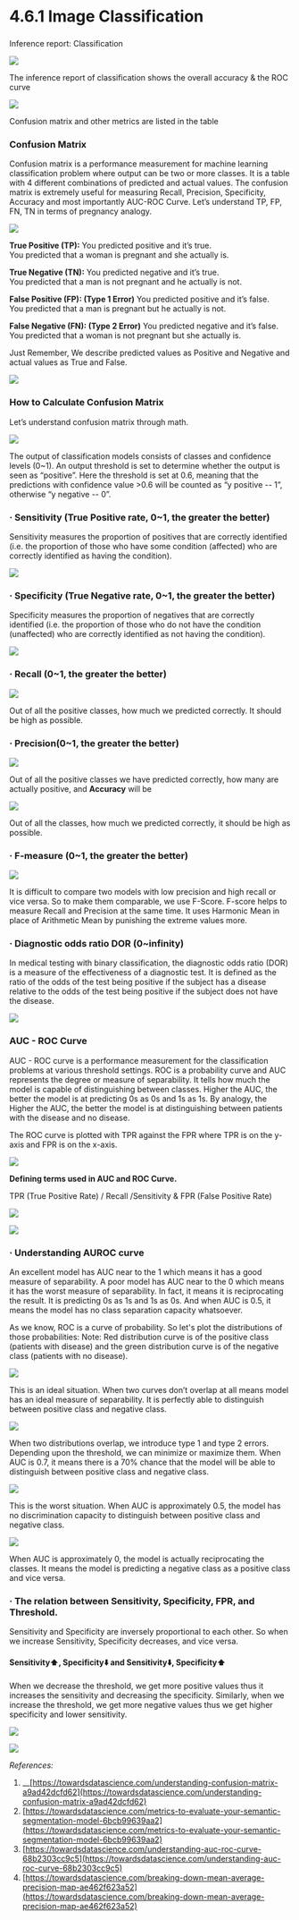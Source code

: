 # 4.6.1 Image Classification

### Inference report: Classification

![](../../.gitbook/assets/4.6.1-14.png)

   
 The inference report of classification shows the overall accuracy & the ROC curve

![](../../.gitbook/assets/4.6.1-15.png)

Confusion matrix and other metrics are listed in the table

### **Confusion Matrix**

Confusion matrix is a performance measurement for machine learning classification problem where output can be two or more classes. It is a table with 4 different combinations of predicted and actual values. The confusion matrix is extremely useful for measuring Recall, Precision, Specificity, Accuracy and most importantly AUC-ROC Curve. Let’s understand TP, FP, FN, TN in terms of pregnancy analogy.

![](../../.gitbook/assets/4.6.1-21.png)

**True Positive \(TP\):** You predicted positive and it’s true.  
You predicted that a woman is pregnant and she actually is.

**True Negative \(TN\):** You predicted negative and it’s true.  
You predicted that a man is not pregnant and he actually is not.

**False Positive \(FP\): \(Type 1 Error\)** You predicted positive and it’s false.  
You predicted that a man is pregnant but he actually is not.

**False Negative \(FN\): \(Type 2 Error\)** You predicted negative and it’s false.  
You predicted that a woman is not pregnant but she actually is.

Just Remember, We describe predicted values as Positive and Negative and actual values as True and False.

![](../../.gitbook/assets/4.6.1-17.png)

### **How to Calculate Confusion Matrix**

Let’s understand confusion matrix through math.

![](../../.gitbook/assets/4.6.1-08.png)

The output of classification models consists of classes and confidence levels \(0~1\). An output threshold is set to determine whether the output is seen as “positive”. Here the threshold is set at 0.6, meaning that the predictions with confidence value &gt;0.6 will be counted as “y positive -- 1”, otherwise “y negative -- 0”.

### · **Sensitivity \(True Positive rate, 0~1, the greater the better\)**

Sensitivity measures the proportion of positives that are correctly identified \(i.e. the proportion of those who have some condition \(affected\) who are correctly identified as having the condition\).

![](../../.gitbook/assets/4.6.1-18.png)

  

### · **Specificity \(True Negative rate, 0~1, the greater the better\)**

Specificity measures the proportion of negatives that are correctly identified \(i.e. the proportion of those who do not have the condition \(unaffected\) who are correctly identified as not having the condition\).

![](../../.gitbook/assets/4.6.1-09.png)

### ·  **Recall \(0~1, the greater the better\)**

![](../../.gitbook/assets/4.6.2+4.6.3+600010.png)

Out of all the positive classes, how much we predicted correctly. It should be high as possible.

### ·  **Precision\(0~1, the greater the better\)**

![](../../.gitbook/assets/4.6.1-10.png)

Out of all the positive classes we have predicted correctly, how many are actually positive, and **Accuracy** will be

![](../../.gitbook/assets/4.6.1-11.png)

Out of all the classes, how much we predicted correctly, it should be high as possible.

### ·  **F-measure \(0~1, the greater the better\)**

![](../../.gitbook/assets/4.6.1-12.png)

It is difficult to compare two models with low precision and high recall or vice versa. So to make them comparable, we use F-Score. F-score helps to measure Recall and Precision at the same time. It uses Harmonic Mean in place of Arithmetic Mean by punishing the extreme values more.

### ·  **Diagnostic odds ratio DOR \(0~infinity\)**

In medical testing with binary classification, the diagnostic odds ratio \(DOR\) is a measure of the effectiveness of a diagnostic test. It is defined as the ratio of the odds of the test being positive if the subject has a disease relative to the odds of the test being positive if the subject does not have the disease.

![](../../.gitbook/assets/4.6.1-06.png)

###  **AUC - ROC Curve**

AUC - ROC curve is a performance measurement for the classification problems at various threshold settings. ROC is a probability curve and AUC represents the degree or measure of separability. It tells how much the model is capable of distinguishing between classes. Higher the AUC, the better the model is at predicting 0s as 0s and 1s as 1s. By analogy, the Higher the AUC, the better the model is at distinguishing between patients with the disease and no disease.

The ROC curve is plotted with TPR against the FPR where TPR is on the y-axis and FPR is on the x-axis.

![](../../.gitbook/assets/4.6.1-05.png)

**Defining terms used in AUC and ROC Curve.**

TPR \(True Positive Rate\) / Recall /Sensitivity & FPR \(False Positive Rate\)

![](../../.gitbook/assets/4.6.1-13.png)

![](../../.gitbook/assets/4.6.1-20.png)



### · **Understanding AUROC curve**

An excellent model has AUC near to the 1 which means it has a good measure of separability. A poor model has AUC near to the 0 which means it has the worst measure of separability. In fact, it means it is reciprocating the result. It is predicting 0s as 1s and 1s as 0s. And when AUC is 0.5, it means the model has no class separation capacity whatsoever.

As we know, ROC is a curve of probability. So let's plot the distributions of those probabilities: Note: Red distribution curve is of the positive class \(patients with disease\) and the green distribution curve is of the negative class \(patients with no disease\).

![](../../.gitbook/assets/4.6.1-03.png)

This is an ideal situation. When two curves don’t overlap at all means model has an ideal measure of separability. It is perfectly able to distinguish between positive class and negative class.

![](../../.gitbook/assets/4.6.1-07.png)

When two distributions overlap, we introduce type 1 and type 2 errors. Depending upon the threshold, we can minimize or maximize them. When AUC is 0.7, it means there is a 70% chance that the model will be able to distinguish between positive class and negative class.

![](../../.gitbook/assets/4.6.1-02.png)

This is the worst situation. When AUC is approximately 0.5, the model has no discrimination capacity to distinguish between positive class and negative class.

![](../../.gitbook/assets/4.6.1-04.png)

When AUC is approximately 0, the model is actually reciprocating the classes. It means the model is predicting a negative class as a positive class and vice versa.



### · **The relation between Sensitivity, Specificity, FPR, and Threshold.**

Sensitivity and Specificity are inversely proportional to each other. So when we increase Sensitivity, Specificity decreases, and vice versa.

#### Sensitivity⬆️, Specificity⬇️ and Sensitivity⬇️, Specificity⬆️

When we decrease the threshold, we get more positive values thus it increases the sensitivity and decreasing the specificity. Similarly, when we increase the threshold, we get more negative values thus we get higher specificity and lower sensitivity.

![](file:///C:/Users/edzer_wu/AppData/Local/Temp/msohtmlclip1/01/clip_image022.png)

![](../../.gitbook/assets/4.6.1-01%20%281%29.png)



_References:_

1. \_\_[https://towardsdatascience.com/understanding-confusion-matrix-a9ad42dcfd62](https://towardsdatascience.com/understanding-confusion-matrix-a9ad42dcfd62)
2. [https://towardsdatascience.com/metrics-to-evaluate-your-semantic-segmentation-model-6bcb99639aa2](https://towardsdatascience.com/metrics-to-evaluate-your-semantic-segmentation-model-6bcb99639aa2)
3. [https://towardsdatascience.com/understanding-auc-roc-curve-68b2303cc9c5](https://towardsdatascience.com/understanding-auc-roc-curve-68b2303cc9c5)
4. [https://towardsdatascience.com/breaking-down-mean-average-precision-map-ae462f623a52](https://towardsdatascience.com/breaking-down-mean-average-precision-map-ae462f623a52)




